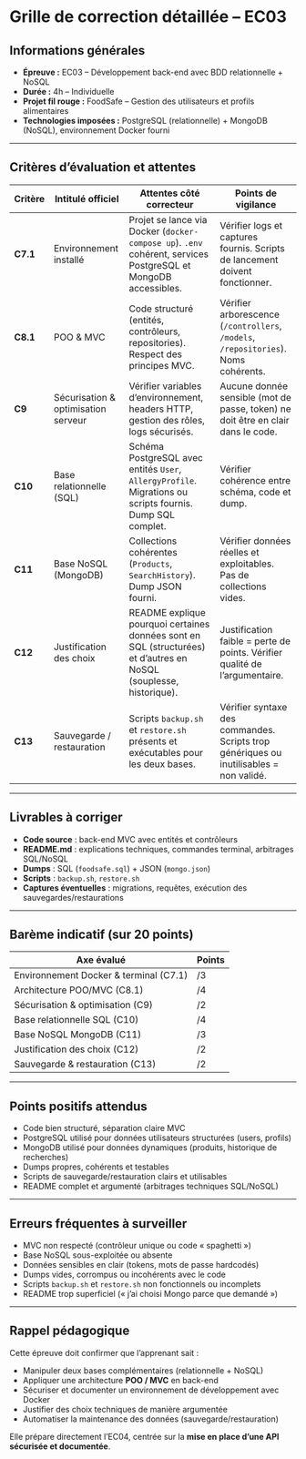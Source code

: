 # Grille de correction détaillée – EC03

## Informations générales

- **Épreuve :** EC03 – Développement back-end avec BDD relationnelle + NoSQL
- **Durée :** 4h – Individuelle
- **Projet fil rouge :** FoodSafe – Gestion des utilisateurs et profils alimentaires
- **Technologies imposées :** PostgreSQL (relationnelle) + MongoDB (NoSQL), environnement Docker fourni

---

## Critères d’évaluation et attentes

| Critère  | Intitulé officiel                   | Attentes côté correcteur                                                                                           | Points de vigilance                                                                    |
|----------|-------------------------------------|--------------------------------------------------------------------------------------------------------------------|----------------------------------------------------------------------------------------|
| **C7.1** | Environnement installé              | Projet se lance via Docker (`docker-compose up`). `.env` cohérent, services PostgreSQL et MongoDB accessibles.     | Vérifier logs et captures fournis. Scripts de lancement doivent fonctionner.           |
| **C8.1** | POO & MVC                           | Code structuré (entités, contrôleurs, repositories). Respect des principes MVC.                                    | Vérifier arborescence (`/controllers`, `/models`, `/repositories`). Noms cohérents.    |
| **C9**   | Sécurisation & optimisation serveur | Vérifier variables d’environnement, headers HTTP, gestion des rôles, logs sécurisés.                               | Aucune donnée sensible (mot de passe, token) ne doit être en clair dans le code.       |
| **C10**  | Base relationnelle (SQL)            | Schéma PostgreSQL avec entités `User`, `AllergyProfile`. Migrations ou scripts fournis. Dump SQL complet.          | Vérifier cohérence entre schéma, code et dump.                                         |
| **C11**  | Base NoSQL (MongoDB)                | Collections cohérentes (`Products`, `SearchHistory`). Dump JSON fourni.                                            | Vérifier données réelles et exploitables. Pas de collections vides.                    |
| **C12**  | Justification des choix             | README explique pourquoi certaines données sont en SQL (structurées) et d’autres en NoSQL (souplesse, historique). | Justification faible = perte de points. Vérifier qualité de l’argumentaire.            |
| **C13**  | Sauvegarde / restauration           | Scripts `backup.sh` et `restore.sh` présents et exécutables pour les deux bases.                                   | Vérifier syntaxe des commandes. Scripts trop génériques ou inutilisables = non validé. |

---

## Livrables à corriger

- **Code source** : back-end MVC avec entités et contrôleurs
- **README.md** : explications techniques, commandes terminal, arbitrages SQL/NoSQL
- **Dumps** : SQL (`foodsafe.sql`) + JSON (`mongo.json`)
- **Scripts** : `backup.sh`, `restore.sh`
- **Captures éventuelles** : migrations, requêtes, exécution des sauvegardes/restaurations

---

## Barème indicatif (sur 20 points)

| Axe évalué                             | Points |
|----------------------------------------|--------|
| Environnement Docker & terminal (C7.1) | /3     |
| Architecture POO/MVC (C8.1)            | /4     |
| Sécurisation & optimisation (C9)       | /2     |
| Base relationnelle SQL (C10)           | /4     |
| Base NoSQL MongoDB (C11)               | /3     |
| Justification des choix (C12)          | /2     |
| Sauvegarde & restauration (C13)        | /2     |

---

## Points positifs attendus

- Code bien structuré, séparation claire MVC
- PostgreSQL utilisé pour données utilisateurs structurées (users, profils)
- MongoDB utilisé pour données dynamiques (produits, historique de recherches)
- Dumps propres, cohérents et testables
- Scripts de sauvegarde/restauration clairs et utilisables
- README complet et argumenté (arbitrages techniques SQL/NoSQL)

---

## Erreurs fréquentes à surveiller

- MVC non respecté (contrôleur unique ou code « spaghetti »)
- Base NoSQL sous-exploitée ou absente
- Données sensibles en clair (tokens, mots de passe hardcodés)
- Dumps vides, corrompus ou incohérents avec le code
- Scripts `backup.sh` et `restore.sh` non fonctionnels ou incomplets
- README trop superficiel (« j’ai choisi Mongo parce que demandé »)

---

## Rappel pédagogique

Cette épreuve doit confirmer que l’apprenant sait :

- Manipuler deux bases complémentaires (relationnelle + NoSQL)
- Appliquer une architecture **POO / MVC** en back-end
- Sécuriser et documenter un environnement de développement avec Docker
- Justifier des choix techniques de manière argumentée
- Automatiser la maintenance des données (sauvegarde/restauration)

Elle prépare directement l’EC04, centrée sur la **mise en place d’une API sécurisée et documentée**.
